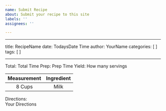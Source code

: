 ```yaml
---
name: Submit Recipe
about: Submit your recipe to this site
labels: ''
assignees: ''

---
```


---

title: RecipeName
date: TodaysDate Time
author: YourName
categories: [  ]
tags: [  ]

---

Total: Total Time
Prep: Prep Time
Yield: How many servings
  
| Measurement | Ingredient |
| :---------: | :--------: |
|   8 Cups    |    Milk    |
  
  
Directions:  
Your Directions
